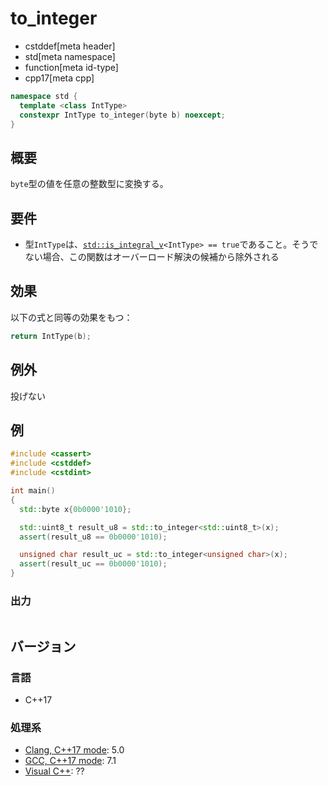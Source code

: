 # to_integer
* cstddef[meta header]
* std[meta namespace]
* function[meta id-type]
* cpp17[meta cpp]

```cpp
namespace std {
  template <class IntType>
  constexpr IntType to_integer(byte b) noexcept;
}
```

## 概要
`byte`型の値を任意の整数型に変換する。


## 要件
- 型`IntType`は、[`std::is_integral_v`](/reference/type_traits/is_integral.md)`<IntType> == true`であること。そうでない場合、この関数はオーバーロード解決の候補から除外される


## 効果
以下の式と同等の効果をもつ：

```cpp
return IntType(b);
```


## 例外
投げない


## 例
```cpp example
#include <cassert>
#include <cstddef>
#include <cstdint>

int main()
{
  std::byte x{0b0000'1010};

  std::uint8_t result_u8 = std::to_integer<std::uint8_t>(x);
  assert(result_u8 == 0b0000'1010);

  unsigned char result_uc = std::to_integer<unsigned char>(x);
  assert(result_uc == 0b0000'1010);
}
```

### 出力
```
```

## バージョン
### 言語
- C++17

### 処理系
- [Clang, C++17 mode](/implementation.md#clang): 5.0
- [GCC, C++17 mode](/implementation.md#gcc): 7.1
- [Visual C++](/implementation.md#visual_cpp): ??
